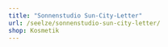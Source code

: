 ```yaml
---
title: "Sonnenstudio Sun-City-Letter"
url: /seelze/sonnenstudio-sun-city-letter/
shop: Kosmetik
---
```

